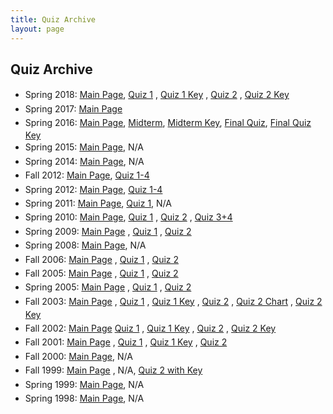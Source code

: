 ```yaml
---
title: Quiz Archive
layout: page
---
```


## Quiz Archive

<ul>
<li>
	<span style="line-height:1.6;background-color:transparent">Spring 2018: </span>
	<a href="http://cbb752b18.gersteinlab.org/" target="_blank">Main Page</a>, <a href=http://files.gersteinlab.org/public-docs/2018/10.05/cbb752b18/cbb752b18_quiz1.docx>Quiz 1</a> , <a href=http://files.gersteinlab.org/public-docs/2018/10.05/cbb752b18/cbb752b18_quiz2_key.docx>Quiz 1 Key</a> , <a href=http://files.gersteinlab.org/public-docs/2018/10.05/cbb752b18/cbb752b18_quiz2.docx>Quiz 2</a> , <a href=http://files.gersteinlab.org/public-docs/2018/10.05/cbb752b18/cbb752b18_quiz1_key.docx>Quiz 2 Key</a>
</li>
<li>
	<span style="line-height:1.6;background-color:transparent">Spring 2017: </span>
	<a href="http://cbb752b17.gersteinlab.org/" target="_blank">Main Page</a>
</li>
<li>
	<span style="line-height:1.6;background-color:transparent">Spring 2016: </span>
	<a href="http://cbb752b16.gersteinlab.org/" target="_blank">Main Page</a>, <a href="http://archive.gersteinlab.org/docs/2016/03.23/2016_CBB752b_Midterm.pdf" target="_blank">Midterm</a>, <a href="http://archive.gersteinlab.org/docs/2016/03.23/2016_CBB752b_Midterm_AnswerKey.pdf" target="_blank">Midterm Key</a>, <a href="http://archive.gersteinlab.org/docs/2016/04.29/2016_CBB752b_FinalQuiz.pdf" target="_blank">Final Quiz</a>, <a href="http://archive.gersteinlab.org/docs/2016/04.29/2016_CBB752b_FinalQuiz_AnswerKey.pdf" target="_blank">Final Quiz Key</a></li>
<li style="line-height:20.8px">
	<span style="line-height:1.6;background-color:transparent">Spring 2015: </span>
	<a href="http://cbb752b15.gersteinlab.org/" style="line-height:1.6;background-color:transparent" target="_blank">Main Page</a>, 
	<span style="line-height:1.6;background-color:transparent">N/A</span>
	</li>
<li style="line-height:20.8px">
	<span style="line-height:1.6;background-color:transparent">Spring 2014: </span>
	<a href="http://info.gersteinlab.org/Cbb752b14" style="line-height:1.6;background-color:transparent" target="_blank">Main Page</a>, 
	<span style="line-height:1.6;background-color:transparent">N/A</span>
	</li>
<li style="line-height:20.8px">
	<span style="line-height:1.6;background-color:transparent">Fall 2012: </span>
	<a href="http://info.gersteinlab.org/Cbb752a12" style="line-height:1.6;background-color:transparent" target="_blank">Main Page</a>, <a href="http://archive.gersteinlab.org/cbb752a/cbb752a12_quizzes_anskeys.zip" style="line-height:1.6;background-color:transparent">Quiz 1-4</a></li>
<li style="line-height:20.8px">
	<span style="line-height:1.6;background-color:transparent">Spring 2012: </span>
	<a href="http://info.gersteinlab.org/Cbb752b12" style="line-height:1.6;background-color:transparent" target="_blank">Main Page</a>, <a href="http://archive.gersteinlab.org/cbb752a/b12quizzes.zip" style="line-height:1.6;background-color:transparent">Quiz 1-4</a></li>
<li style="line-height:20.8px">
	<span style="line-height:1.6;background-color:transparent">Spring 2011: </span>
	<a href="http://info.gersteinlab.org/Cbb752b11" style="line-height:1.6;background-color:transparent" target="_blank">Main Page</a>,
	<span style="line-height:1.6;background-color:transparent"> </span>
	<a href="http://archive.gersteinlab.org/docs/2016/03.09/2011_JR_Quiz.docx" style="line-height:1.6;background-color:transparent" target="_blank">Quiz 1</a>, N/A</li>
<li style="line-height:20.8px">
	<span style="line-height:1.6;background-color:transparent">Spring 2010: </span>
	<a href="http://www.gersteinlab.org/courses/452/10-spring/" style="line-height:1.6;background-color:transparent" target="_blank">Main Page</a>, <a href="http://archive.gersteinlab.org/docs/2016/03.09/2010_CBB752_quiz1.pdf" style="line-height:1.6;background-color:transparent">Quiz 1</a>
	<span style="line-height:1.6;background-color:transparent">, </span>
	<a href="http://archive.gersteinlab.org/docs/2016/03.09/2010_CBB752_quiz2.doc" style="line-height:1.6;background-color:transparent">Quiz 2</a>
	<span style="line-height:1.6;background-color:transparent">, </span>
	<a href="http://archive.gersteinlab.org/docs/2016/03.09/2010_CBB752_quiz3-4.pdf" style="line-height:1.6;background-color:transparent">Quiz 3+4</a></li>
<li style="line-height:20.8px">
	<span style="line-height:1.6;background-color:transparent">Spring 2009: </span>
	<a href="http://www.gersteinlab.org/courses/452/09-spring/" style="line-height:1.6;background-color:transparent">Main Page</a>
	<span style="line-height:1.6;background-color:transparent">, </span>
	<a href="http://archive.gersteinlab.org/docs/2016/03.09/2009_CBB752_quiz1.pdf" style="line-height:1.6;background-color:transparent">Quiz 1</a>
	<span style="line-height:1.6;background-color:transparent">, </span>
	<a href="http://archive.gersteinlab.org/docs/2016/03.09/2009_CBB752_quiz2.pdf" style="line-height:1.6;background-color:transparent">Quiz 2</a></li>
<li style="line-height:20.8px">
	<span style="line-height:1.6;background-color:transparent">Spring 2008: </span>
	<a href="http://www.gersteinlab.org/courses/452/08-spring/" style="line-height:1.6;background-color:transparent">Main Page</a>, N/A</li>
<li style="line-height:20.8px">
	<span style="line-height:1.6;background-color:transparent">Fall 2006: </span>
	<a href="http://www.gersteinlab.org/courses/452/06-fall/" style="line-height:1.6;background-color:transparent">Main Page</a>
	<span style="line-height:1.6;background-color:transparent">, </span>
	<a href="http://archive.gersteinlab.org/docs/2016/03.09/2006_quiz-1.v0.1.doc" style="line-height:1.6;background-color:transparent">Quiz 1</a>
	<span style="line-height:1.6;background-color:transparent">, </span>
	<a href="http://archive.gersteinlab.org/docs/2016/03.09/2006_quiz-2.doc" style="line-height:1.6;background-color:transparent">Quiz 2</a></li>
<li style="line-height:20.8px">
	<span style="line-height:1.6;background-color:transparent">Fall 2005: </span>
	<a href="http://www.gersteinlab.org/courses/452/05-fall/" style="line-height:1.6;background-color:transparent">Main Page</a>
	<span style="line-height:1.6;background-color:transparent">, </span>
	<a href="http://www.gersteinlab.org/courses/452/08-spring/bioinfo_quiz/2005_fall-quiz-1.doc" style="line-height:1.6;background-color:transparent">Quiz 1</a>
	<span style="line-height:1.6;background-color:transparent">, </span>
	<a href="http://www.gersteinlab.org/courses/452/08-spring/bioinfo_quiz/2005_fall-quiz-2.doc" style="line-height:1.6;background-color:transparent">Quiz 2</a></li>
<li style="line-height:20.8px">
	<span style="line-height:1.6;background-color:transparent">Spring 2005: </span>
	<a href="http://www.gersteinlab.org/courses/452/05-spr/" style="line-height:1.6;background-color:transparent">Main Page</a>
	<span style="line-height:1.6;background-color:transparent">, </span>
	<a href="http://www.gersteinlab.org/courses/452/08-spring/bioinfo_quiz/2005_spring-quiz-1.doc" style="line-height:1.6;background-color:transparent">Quiz 1</a>
	<span style="line-height:1.6;background-color:transparent">, </span>
	<a href="http://www.gersteinlab.org/courses/452/08-spring/bioinfo_quiz/2005_spring-quiz-2.doc" style="line-height:1.6;background-color:transparent">Quiz 2</a></li>
<li style="line-height:20.8px">
	<span style="line-height:1.6;background-color:transparent">Fall 2003: </span>
	<a href="http://bioinfo.mbb.yale.edu/mbb452a/2003/" style="line-height:1.6;background-color:transparent">Main Page</a>
	<span style="line-height:1.6;background-color:transparent">, </span>
	<a href="http://www.gersteinlab.org/courses/452/08-spring/bioinfo_quiz/2003_fall-quiz-1.doc" style="line-height:1.6;background-color:transparent">Quiz 1</a>
	<span style="line-height:1.6;background-color:transparent">, </span>
	<a href="http://www.gersteinlab.org/courses/452/08-spring/bioinfo_quiz/2003_fall-quiz-1.key.doc" style="line-height:1.6;background-color:transparent">Quiz 1 Key</a>
	<span style="line-height:1.6;background-color:transparent">, </span>
	<a href="http://www.gersteinlab.org/courses/452/08-spring/bioinfo_quiz/2003_fall-quiz-2.doc" style="line-height:1.6;background-color:transparent">Quiz 2</a>
	<span style="line-height:1.6;background-color:transparent">, </span>
	<a href="http://www.gersteinlab.org/courses/452/08-spring/bioinfo_quiz/2003_fall-quiz-2.chart.pdf" style="line-height:1.6;background-color:transparent">Quiz 2 Chart</a>
	<span style="line-height:1.6;background-color:transparent">, </span>
	<a href="http://www.gersteinlab.org/courses/452/08-spring/bioinfo_quiz/2003_fall-quiz-2.key.doc" style="line-height:1.6;background-color:transparent">Quiz 2 Key</a></li>
<li style="line-height:20.8px">
	<span style="line-height:1.6;background-color:transparent">Fall 2002: </span>
	<a href="http://bioinfo.mbb.yale.edu/mbb452a/2002/" style="line-height:1.6;background-color:transparent">Main Page</a>
	<span style="line-height:1.6;background-color:transparent"> </span>
	<a href="http://www.gersteinlab.org/courses/452/08-spring/bioinfo_quiz/2002_fall-quiz-1.doc" style="line-height:1.6;background-color:transparent">Quiz 1</a>
	<span style="line-height:1.6;background-color:transparent">, </span>
	<a href="http://www.gersteinlab.org/courses/452/08-spring/bioinfo_quiz/2002_fall-quiz-1.key.tif" style="line-height:1.6;background-color:transparent">Quiz 1 Key</a>
	<span style="line-height:1.6;background-color:transparent">, </span>
	<a href="http://www.gersteinlab.org/courses/452/08-spring/bioinfo_quiz/2002_fall-quiz-2.doc" style="line-height:1.6;background-color:transparent">Quiz 2</a>
	<span style="line-height:1.6;background-color:transparent">, </span>
	<a href="http://www.gersteinlab.org/courses/452/08-spring/bioinfo_quiz/2002_fall-quiz-2.key.tif" style="line-height:1.6;background-color:transparent">Quiz 2 Key</a></li>
<li style="line-height:20.8px">
	<span style="line-height:1.6;background-color:transparent">Fall 2001: </span>
	<a href="http://bioinfo.mbb.yale.edu/mbb452a/2001/" style="line-height:1.6;background-color:transparent">Main Page</a>
	<span style="line-height:1.6;background-color:transparent">, </span>
	<a href="http://www.gersteinlab.org/courses/452/08-spring/bioinfo_quiz/2001_fall-quiz-1.doc" style="line-height:1.6;background-color:transparent">Quiz 1</a>
	<span style="line-height:1.6;background-color:transparent">, </span>
	<a href="http://www.gersteinlab.org/courses/452/08-spring/bioinfo_quiz/2001_fall-quiz-1.key.doc" style="line-height:1.6;background-color:transparent">Quiz 1 Key</a>
	<span style="line-height:1.6;background-color:transparent">, </span>
	<a href="http://www.gersteinlab.org/courses/452/08-spring/bioinfo_quiz/2001_fall-quiz-2.doc" style="line-height:1.6;background-color:transparent">Quiz 2</a></li>
<li style="line-height:20.8px">
	<span style="line-height:1.6;background-color:transparent">Fall 2000: </span>
	<a href="http://bioinfo.mbb.yale.edu/mbb452a/2000/" style="line-height:1.6;background-color:transparent">Main Page</a>, N/A</li>
<li style="line-height:20.8px">
	<span style="line-height:1.6;background-color:transparent">Fall 1999: </span>
	<a href="http://bioinfo.mbb.yale.edu/mbb452a/index-1999.html" style="line-height:1.6;background-color:transparent">Main Page</a>
	<span style="line-height:1.6;background-color:transparent">, N/A, </span>
	<a href="http://www.gersteinlab.org/courses/452/08-spring/bioinfo_quiz/1999_fall-quiz-2.with.key.doc" style="line-height:1.6;background-color:transparent">Quiz 2 with Key</a></li>
<li style="line-height:20.8px">
	<span style="line-height:1.6;background-color:transparent">Spring 1999: </span>
	<a href="http://bioinfo.mbb.yale.edu/mbb447b-99/" style="line-height:1.6;background-color:transparent">Main Page</a>, N/A</li>
<li style="line-height:20.8px">
	<span style="line-height:1.6;background-color:transparent">Spring 1998: </span>
	<a href="http://bioinfo.mbb.yale.edu/course/" style="line-height:1.6;background-color:transparent">Main Page</a>, N/A</li>
</ul>
